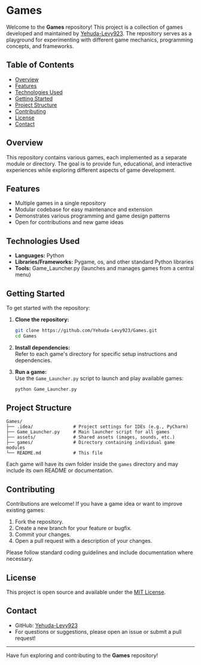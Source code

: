# Games

Welcome to the **Games** repository! This project is a collection of games developed and maintained by [Yehuda-Levy923](https://github.com/Yehuda-Levy923). The repository serves as a playground for experimenting with different game mechanics, programming concepts, and frameworks.

## Table of Contents

- [Overview](#overview)
- [Features](#features)
- [Technologies Used](#technologies-used)
- [Getting Started](#getting-started)
- [Project Structure](#project-structure)
- [Contributing](#contributing)
- [License](#license)
- [Contact](#contact)

## Overview

This repository contains various games, each implemented as a separate module or directory. The goal is to provide fun, educational, and interactive experiences while exploring different aspects of game development.

## Features

- Multiple games in a single repository
- Modular codebase for easy maintenance and extension
- Demonstrates various programming and game design patterns
- Open for contributions and new game ideas

## Technologies Used

- **Languages:** Python
- **Libraries/Frameworks:** Pygame, os, and other standard Python libraries
- **Tools:** Game_Launcher.py (launches and manages games from a central menu)

## Getting Started

To get started with the repository:

1. **Clone the repository:**
   ```bash
   git clone https://github.com/Yehuda-Levy923/Games.git
   cd Games
   ```

2. **Install dependencies:**  
   Refer to each game's directory for specific setup instructions and dependencies.

3. **Run a game:**  
   Use the `Game_Launcher.py` script to launch and play available games:
   ```bash
   python Game_Launcher.py
   ```

## Project Structure

```
Games/
├── .idea/               # Project settings for IDEs (e.g., PyCharm)
├── Game_Launcher.py     # Main launcher script for all games
├── assets/              # Shared assets (images, sounds, etc.)
├── games/               # Directory containing individual game modules
└── README.md            # This file
```

Each game will have its own folder inside the `games` directory and may include its own README or documentation.

## Contributing

Contributions are welcome! If you have a game idea or want to improve existing games:

1. Fork the repository.
2. Create a new branch for your feature or bugfix.
3. Commit your changes.
4. Open a pull request with a description of your changes.

Please follow standard coding guidelines and include documentation where necessary.

## License

This project is open source and available under the [MIT License](LICENSE).

## Contact

- GitHub: [Yehuda-Levy923](https://github.com/Yehuda-Levy923)
- For questions or suggestions, please open an issue or submit a pull request!

---

Have fun exploring and contributing to the **Games** repository!
